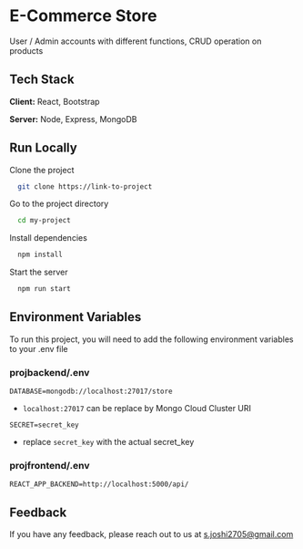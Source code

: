 
# E-Commerce Store

User / Admin accounts with different functions, CRUD operation on products


## Tech Stack

**Client:** React, Bootstrap

**Server:** Node, Express, MongoDB

  
## Run Locally

Clone the project

```bash
  git clone https://link-to-project
```

Go to the project directory

```bash
  cd my-project
```

Install dependencies

```bash
  npm install
```

Start the server

```bash
  npm run start
```

  
## Environment Variables

To run this project, you will need to add the following environment variables to your .env file

### projbackend/.env

`DATABASE=mongodb://localhost:27017/store`

- `localhost:27017` can be replace by Mongo Cloud Cluster URI

`SECRET=secret_key`

- replace `secret_key` with the actual secret_key 

### projfrontend/.env

`REACT_APP_BACKEND=http://localhost:5000/api/`

## Feedback

If you have any feedback, please reach out to us at s.joshi2705@gmail.com

  
